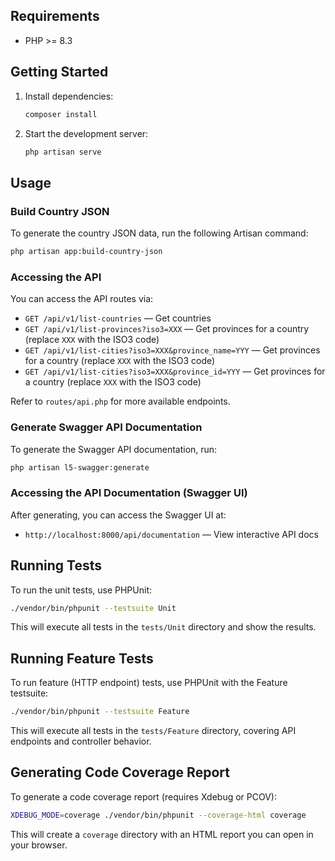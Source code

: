 ## Requirements

- PHP >= 8.3

## Getting Started

1. Install dependencies:

   ```bash
   composer install
   ```

2. Start the development server:

   ```bash
   php artisan serve
   ```

## Usage

### Build Country JSON

To generate the country JSON data, run the following Artisan command:

```bash
php artisan app:build-country-json
```

### Accessing the API

You can access the API routes via:

-   `GET /api/v1/list-countries` — Get countries
-   `GET /api/v1/list-provinces?iso3=XXX` — Get provinces for a country (replace `XXX` with the ISO3 code)
-   `GET /api/v1/list-cities?iso3=XXX&province_name=YYY` — Get provinces for a country (replace `XXX` with the ISO3 code)
-   `GET /api/v1/list-cities?iso3=XXX&province_id=YYY` — Get provinces for a country (replace `XXX` with the ISO3 code)

Refer to `routes/api.php` for more available endpoints.

### Generate Swagger API Documentation

To generate the Swagger API documentation, run:

```bash
php artisan l5-swagger:generate
```

### Accessing the API Documentation (Swagger UI)

After generating, you can access the Swagger UI at:

-   `http://localhost:8000/api/documentation` — View interactive API docs

## Running Tests

To run the unit tests, use PHPUnit:

```bash
./vendor/bin/phpunit --testsuite Unit
```

This will execute all tests in the `tests/Unit` directory and show the results.

## Running Feature Tests

To run feature (HTTP endpoint) tests, use PHPUnit with the Feature testsuite:

```bash
./vendor/bin/phpunit --testsuite Feature
```

This will execute all tests in the `tests/Feature` directory, covering API endpoints and controller behavior.

## Generating Code Coverage Report

To generate a code coverage report (requires Xdebug or PCOV):

```bash
XDEBUG_MODE=coverage ./vendor/bin/phpunit --coverage-html coverage
```

This will create a `coverage` directory with an HTML report you can open in your browser.
